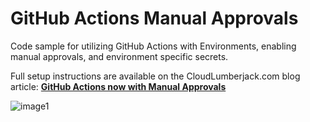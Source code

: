   # GitHub Actions Manual Approvals 

Code sample for utilizing GitHub Actions with Environments, enabling manual approvals, and environment specific secrets.

Full setup instructions are available on the CloudLumberjack.com blog article: [**GitHub Actions now with Manual Approvals**](https://cloudlumberjack.com/posts/github-actions-approvals/)

![image1](https://cloudlumberjack.com/assets/img/gh-approvals/notification1.png)
